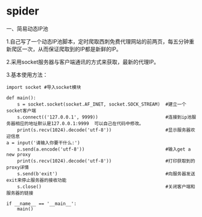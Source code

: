 # spider

一、简易动态IP池

1.自己写了一个动态IP池脚本，定时爬取西刺免费代理网站的前两页，每五分钟重新爬区一次，从而保证爬取到的IP都是新鲜的IP。

2.采用socket服务器与客户端通讯的方式来获取，最新的代理IP。

3.基本使用方法：

    import socket #导入socket模块

    def main():
        s = socket.socket(socket.AF_INET, socket.SOCK_STREAM)  #建立一个socket客户端
        s.connect(('127.0.0.1', 9999))                         #连接到ip池服务器相应的地址默认是127.0.0.1:9999  可以自己在代码中修改。
        print(s.recv(1024).decode('utf-8'))                    #显示服务器欢迎信息
	a = input('请输入你要干什么:')
        s.send(a.encode('utf-8'))                              #输入get a new proxy
        print(s.recv(1024).decode('utf-8'))                    #打印获取到的proxy详情
        s.send(b'exit')                                        #向服务器发送exit来停止服务器的接收功能
        s.close()                                              #关闭客户端和服务器的链接
    
    if __name__ == '__main__':
        main() 
